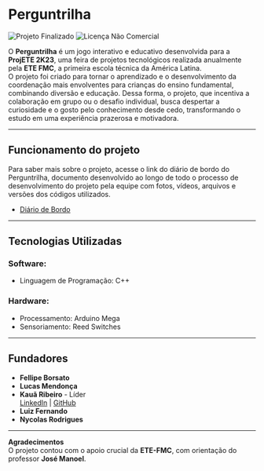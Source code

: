 # Perguntrilha
![Projeto Finalizado](https://img.shields.io/badge/Status-Finalizado-brightgreen)
![Licença Não Comercial](https://img.shields.io/badge/Licen%C3%A7a-N%C3%A3o--Comercial-red)

O **Perguntrilha** é um jogo interativo e educativo desenvolvida para a **ProjETE 2K23**, uma feira de projetos tecnológicos realizada anualmente pela **ETE FMC**, a primeira escola técnica da América Latina.  
O projeto foi criado para tornar o aprendizado e o desenvolvimento da coordenação mais envolventes para crianças do ensino fundamental, combinando diversão e educação. Dessa forma, o projeto, que incentiva a colaboração em grupo ou o desafio individual, busca despertar a curiosidade e o gosto pelo conhecimento desde cedo, transformando o estudo em uma experiência prazerosa e motivadora.

---

## Funcionamento do projeto

Para saber mais sobre o projeto, acesse o link do diário de bordo do Perguntrilha, documento desenvolvido ao longo de todo o processo de desenvolvimento do projeto pela equipe com fotos, vídeos, arquivos e versões dos códigos utilizados.
- [Diário de Bordo](https://eteacojeorg-my.sharepoint.com/:o:/g/personal/kaua_ribeiro_edu_etefmc_com_br/EtEPDnoMw_VPvIZYPMDQiwQBfv8gBG_IYea85vz6bszALw?e=wREcEo)

---

## Tecnologias Utilizadas

### Software:
- Linguagem de Programação: C++

### Hardware:
- Processamento: Arduino Mega
- Sensoriamento: Reed Switches

---

## Fundadores

- **Fellipe Borsato**
- **Lucas Mendonça** 
- **Kauã Ribeiro** - Líder  
  [LinkedIn](https://www.linkedin.com/in/kaua-ribeiro17/) | [GitHub](https://github.com/Kauakim)  
- **Luiz Fernando**
- **Nycolas Rodrigues**  

---

**Agradecimentos**  
O projeto contou com o apoio crucial da **ETE-FMC**, com orientação do professor **José Manoel**.